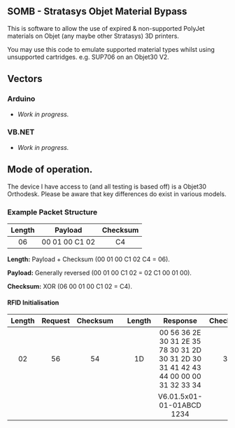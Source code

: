 SOMB - Stratasys Objet Material Bypass
-----------

This is software to allow the use of expired & non-supported PolyJet materials on Objet (any maybe other Stratasys) 3D printers.

You may use this code to emulate supported material types whilst using unsupported cartridges. e.g. SUP706 on an Objet30 V2.

## Vectors
### Arduino
* *Work in progress.*

### VB.NET
* *Work in progress.*

## Mode of operation.

The device I have access to (and all testing is based off) is a Objet30 Orthodesk. Please be aware that key differences do exist in various models.

### Example Packet Structure

| Length | Payload | Checksum |
| :---: | :---: | :---: |
| 06 | 00 01 00 C1 02 | C4 |

**Length:**
Payload + Checksum (00 01 00 C1 02 C4 = 06).

**Payload:**
Generally reversed (00 01 00 C1 02 = 02 C1 00 01 00).

**Checksum:**
XOR (06 00 01 00 C1 02 = C4).

#### RFID Initialisation
| Length | Request | Checksum | | Length | Response | Checksum |
| :---: | :---: | :---: | :---: | :---: | :---: | :---: |
| 02 | 56 | 54 | | 1D | 00 56 36 2E 30 31 2E 35 78 30 31 2D 30 31 2D 30 31 41 42 43 44 00 00 00 31 32 33 34 | 30 |
| | | | | | V6.01.5x01-01-01ABCD   1234 | |